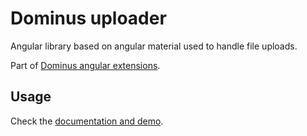 # Dominus uploader

Angular library based on angular material used to handle file uploads.

Part of [Dominus angular extensions](https://github.com/daniel1919-00/ng-dominus).

## Usage

Check the [documentation and demo](https://daniel1919-00.github.io/ng-dominus/).
